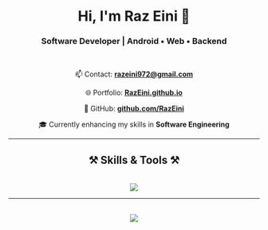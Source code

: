 <h1 align="center">Hi, I'm Raz Eini 👋</h1>

<h3 align="center">Software Developer | Android • Web • Backend</h3>

<br/>

<div align="center">


📫 Contact: **[razeini972@gmail.com](mailto:razeini972@gmail.com)**  

🌐 Portfolio: **[RazEini.github.io](https://RazEini.github.io)**  

📂 GitHub: **[github.com/RazEini](https://github.com/RazEini)**  

🎓 Currently enhancing my skills in **Software Engineering**

</div>

<hr/>

<h2 align="center">⚒️ Skills & Tools ⚒️</h2>
<br/>
<div align="center">
    <img src="https://skillicons.dev/icons?i=html,css,javascript,python,java,kotlin,cs,github,vscode,androidstudio" /><br>
</div>

<hr/>

<div align="center">


</div>

<br/>

<div align="center">
  <img src="https://readme-typing-svg.herokuapp.com/?font=Righteous&size=25&duration=3000&color=0E76A8&center=true&vCenter=true&width=500&height=50&lines=🚀+Check+out+my+projects;+💻+Explore+my+portfolio;+🤝+Let's+collaborate!" />
</div>
